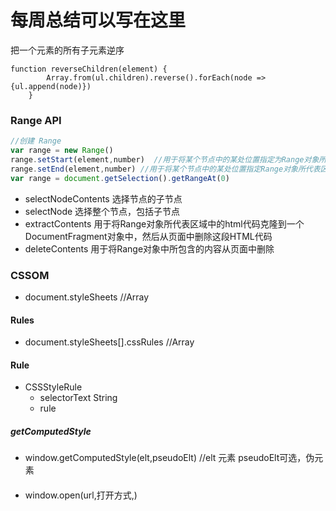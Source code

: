 # 每周总结可以写在这里
把一个元素的所有子元素逆序
```
function reverseChildren(element) {
        Array.from(ul.children).reverse().forEach(node => {ul.append(node)})
    }
```
### Range API
```javascript
//创建 Range
var range = new Range()
range.setStart(element,number)  //用于将某个节点中的某处位置指定为Range对象所代表区域的起点位置
range.setEnd(element,number) //用于将某个节点中的某处位置指定Range对象所代表区域的结束位置
var range = document.getSelection().getRangeAt(0)
```
+ selectNodeContents  选择节点的子节点
+ selectNode 选择整个节点，包括子节点
+ extractContents 用于将Range对象所代表区域中的html代码克隆到一个DocumentFragment对象中，然后从页面中删除这段HTML代码
+ deleteContents 用于将Range对象中所包含的内容从页面中删除

### CSSOM
+ document.styleSheets //Array

#### Rules
+ document.styleSheets[].cssRules //Array

#### Rule
+ CSSStyleRule
    + selectorText String
    + rule

##### getComputedStyle
+ window.getComputedStyle(elt,pseudoElt) //elt 元素 pseudoElt可选，伪元素


####
+ window.open(url,打开方式,)
